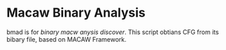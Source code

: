 # Macaw Binary Analysis
bmad is for *binary macw anysis discover*.
This script obtians CFG from its bibary file, based on MACAW Framework. 

